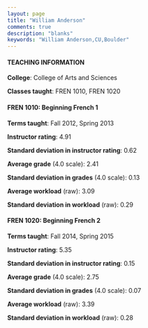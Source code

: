 ```yaml
---
layout: page
title: "William Anderson" 
comments: true
description: "blanks"
keywords: "William Anderson,CU,Boulder"
---
```

<head>
<script src="https://ajax.googleapis.com/ajax/libs/jquery/2.1.3/jquery.min.js"></script>
<script src="https://dl.dropboxusercontent.com/s/pc42nxpaw1ea4o9/highcharts.js?dl=0"></script>
<!-- <script src="../assets/js/highcharts.js"></script> -->
<style type="text/css">@font-face {
	font-family: "Bebas Neue";
	src: url(https://www.filehosting.org/file/details/544349/BebasNeue Regular.otf) format("opentype");
	}
	h1.Bebas { 
		font-family: "Bebas Neue", Verdana, Tahoma;
	}
</style>
</head>
	   
#### TEACHING INFORMATION

**College**: College of Arts and Sciences

**Classes taught**: FREN 1010, FREN 1020

#### FREN 1010: Beginning French 1

**Terms taught**: Fall 2012, Spring 2013

**Instructor rating**: 4.91

**Standard deviation in instructor rating**: 0.62

**Average grade** (4.0 scale): 2.41

**Standard deviation in grades** (4.0 scale): 0.13

**Average workload** (raw): 3.09

**Standard deviation in workload** (raw): 0.29

#### FREN 1020: Beginning French 2

**Terms taught**: Fall 2014, Spring 2015

**Instructor rating**: 5.35

**Standard deviation in instructor rating**: 0.15

**Average grade** (4.0 scale): 2.75

**Standard deviation in grades** (4.0 scale): 0.07

**Average workload** (raw): 3.39

**Standard deviation in workload** (raw): 0.28

